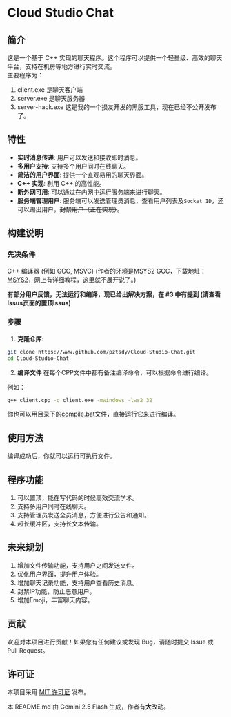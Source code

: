 # Cloud Studio Chat

## 简介

这是一个基于 C++ 实现的聊天程序。这个程序可以提供一个轻量级、高效的聊天平台，支持在机房等地方进行实时交流。\
主要程序为：
1. client.exe       是聊天客户端
2. server.exe       是聊天服务器
3. server-hack.exe  这是我的一个损友开发的黑服工具，现在已经不公开发布了。

## 特性

-   **实时消息传递**: 用户可以发送和接收即时消息。
-   **多用户支持**: 支持多个用户同时在线聊天。
-   **简洁的用户界面**: 提供一个直观易用的聊天界面。
-   **C++ 实现**: 利用 C++ 的高性能。
-   **断外网可用**: 可以通过在内网中运行服务端来进行聊天。
-   **服务端管理用户**: 服务端可以发送管理员消息，查看用户列表及`Socket ID`，还可以踢出用户，~~封禁用户（正在实现）~~。

## 构建说明

### 先决条件

C++ 编译器 (例如 GCC, MSVC) (作者的环境是MSYS2 GCC，下载地址：[MSYS2](https://msys2.org)，网上有详细教程，这里就不展开说了。)

**有部分用户反馈，无法运行和编译，现已给出解决方案，在 #3 中有提到 (请查看Issus页面的置顶Issus)**

### 步骤

1.  **克隆仓库**:
```bash
git clone https://www.github.com/pztsdy/Cloud-Studio-Chat.git
cd Cloud-Studio-Chat
```
2.  **编译文件**
在每个CPP文件中都有备注编译命令，可以根据命令进行编译。

例如：
```bash
g++ client.cpp -o client.exe -mwindows -lws2_32
```

你也可以用目录下的[compile.bat](compile.bat)文件，直接运行它来进行编译。

## 使用方法

编译成功后，你就可以运行可执行文件。

## 程序功能

1. 可以置顶，能在写代码的时候高效交流学术。
2. 支持多用户同时在线聊天。
3. 支持管理员发送全员消息，方便进行公告和通知。
4. 超长缓冲区，支持长文本传输。

## 未来规划

1. 增加文件传输功能，支持用户之间发送文件。
2. 优化用户界面，提升用户体验。
3. 增加聊天记录功能，支持用户查看历史消息。
4. 封禁IP功能，防止恶意用户。
5. 增加Emoji，丰富聊天内容。

## 贡献

欢迎对本项目进行贡献！如果您有任何建议或发现 Bug，请随时提交 Issue 或 Pull Request。

## 许可证

本项目采用 [MIT 许可证](LICENSE) 发布。

本 README.md 由 Gemini 2.5 Flash 生成，作者有**大**改动。